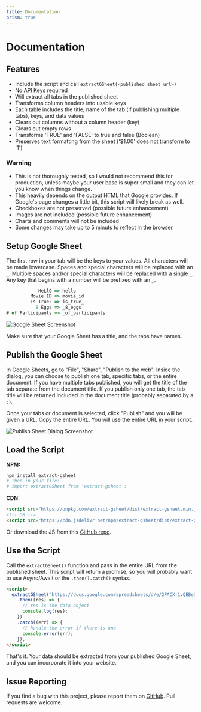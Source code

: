 ```yaml
---
title: Documentation
prism: true
---
```


<div class="container documentation">

# Documentation

## Features

- Include the script and call `extractGSheet(<published sheet url>)`
- No API Keys required
- Will extract all tabs in the published sheet
- Transforms column headers into usable keys
- Each table includes the title, name of the tab (if publishing multiple tabs), keys, and data values
- Clears out columns without a column header (key)
- Clears out empty rows
- Transforms 'TRUE' and 'FALSE' to true and false (Boolean)
- Preserves text formatting from the sheet ('$1.00' does not transform to '1')

<div class="alert alert-warning">
  
### Warning

- This is not thoroughly tested, so I would not recommend this for production, unless maybe your user base is super small and they can let you know when things change.
- This heavily depends on the output HTML that Google provides. If Google's page changes a little bit, this script will likely break as well.
- Checkboxes are not preserved (possible future enhancement)
- Images are not included (possible future enhancement)
- Charts and comments will not be included
- Some changes may take up to 5 minuts to reflect in the browser

</div>

## Setup Google Sheet

The first row in your tab will be the keys to your values. All characters will be made lowercase. Spaces and special characters will be replaced with an `_`. Multiple spaces and/or special characters will be replaced with a single `_`. Any key that begins with a number will be prefixed with an `_`.

```js
            HeLlO => hello
         Movie ID => movie_id
         Is True? => is_true_
           8 Eggs => _8_eggs
# of Participants => _of_participants
```

![Google Sheet Screenshot]({{root}}/img/documentation/spreadsheet.png)

Make sure that your Google Sheet has a title, and the tabs have names.

## Publish the Google Sheet

In Google Sheets, go to "File", "Share", "Publish to the web". Inside the dialog, you can choose to publish one tab, specific tabs, or the entire document. If you have multiple tabs published, you will get the title of the tab separate from the document title. If you publish only one tab, the tab title will be returned included in the document title (probably separated by a `:`).

Once your tabs or document is selected, click "Publish" and you will be given a URL. Copy the entire URL. You will use the entire URL in your script.

![Publish Sheet Dialog Screenshot]({{root}}/img/documentation/publish-window.png)

## Load the Script

**NPM:**

``` bash
npm install extract-gsheet
# Then in your file:
# import extractGSheet from 'extract-gsheet'; 
```

**CDN:**

``` html
<script src="https://unpkg.com/extract-gsheet/dist/extract-gsheet.min.js"></script>
<!-- OR -->
<script src="https://cdn.jsdelivr.net/npm/extract-gsheet/dist/extract-gsheet.min.js"></script>
```

Or download the JS from this <a href="{{global.gitHubRepoURL}}/tree/master/dist" target="_blank">GitHub repo</a>.

## Use the Script

Call the `extractGSheet()` function and pass in the entire URL from the published sheet. This script will return a promise, so you will probably want to use Async/Await or the `.then().catch()` syntax.

```html
<script>
  extractGSheet("https://docs.google.com/spreadsheets/d/e/2PACX-1vQEBe3cgMNU7SnZGl5NEfLt3bD3__Ly_irTVFWcd3T6_ZC-9qhc-t2AIlAcNqDOZowdje3E2jZ1Z8dQ/pubhtml")
    .then((res) => {
      // res is the data object
      console.log(res);
    })
    .catch((err) => {
      // handle the error if there is one
      console.error(err);
    });
</script>
```

That's it. Your data should be extracted from your published Google Sheet, and you can incorporate it into your website.

## Issue Reporting

If you find a bug with this project, please report them on [GitHub]({{global.gitHubRepoURL}}/issues). Pull requests are welcome.

</div>
